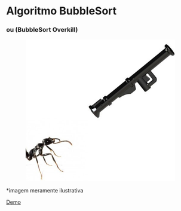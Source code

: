 # Algoritmo BubbleSort
### ou (BubbleSort Overkill)

<div align="center">
    <img src="/matandoFormiga.jpg" width="400px" alt="Ilustrativa, como eu disse"/>
</div>

*imagem meramente ilustrativa

<a href="http://bubblesortoverkill.netlify.com/" target="_blank"> Demo </a>